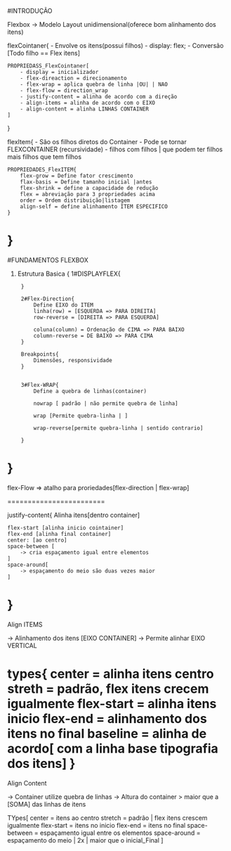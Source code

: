 #INTRODUÇÃO

Flexbox -> Modelo Layout unidimensional(oferece bom alinhamento dos itens)

flexCointaner{
    - Envolve os itens(possui filhos)
    - display: flex;
    - Conversão [Todo filho == Flex itens]

    PROPRIEDASS_FlexCointaner[
        - display = inicializador
        - flex-direaction = direcionamento
        - flex-wrap = aplica quebra de linha |OU| | NAO
        - flex-flow = direction_wrap
        - justify-content = alinha de acordo com a direção
        - align-items = alinha de acordo com o EIXO
        - align-content = alinha LINHAS CONTAINER
    ]
}

flexItem{
     - São os filhos diretos do Container
     - Pode se tornar FLEXCONTAINER (recursividade)
     - filhos com filhos | que podem ter filhos mais filhos que tem filhos

    PROPRIEDADES_FlexITEM{
        flex-grow = Define fator crescimento
        flax-basis = Define tamanho inicial |antes 
        flex-shrink = define a capacidade de redução
        flex = abreviação para 3 propriedades acima
        order = Ordem distribuição|listagem
        align-self = define alinhamento ITEM ESPECIFICO
    }
}
=======================================================================================
#FUNDAMENTOS FLEXBOX

1. Estrutura Basica {
        1#DISPLAYFLEX{

        }

        2#Flex-Direction{
            Define EIXO do ITEM
            linha(row) = [ESQUERDA => PARA DIREITA]
            row-reverse = [DIREITA => PARA ESQUERDA]

            coluna(column) = Ordenação de CIMA => PARA BAIXO
            column-reverse = DE BAIXO => PARA CIMA
        }

        Breakpoints{
            Dimensões, responsividade
        }


        3#Flex-WRAP{
            Define a quebra de linhas(container)

            nowrap [ padrão | não permite quebra de linha]

            wrap [Permite quebra-linha | ]

            wrap-reverse[permite quebra-linha | sentido contrario]

        }

}
=======================================================
flex-Flow => atalho para proriedades[flex-direction | flex-wrap]

========================

justify-content{
    Alinha itens[dentro container]

    flex-start [alinha inicio cointainer]
    flex-end [alinha final container]
    center: [ao centro]
    space-between [
        -> cria espaçamento igual entre elementos
    ]
    space-around[
        -> espaçamento do meio são duas vezes maior
    ]
}
================================================================
Align ITEMS

-> Alinhamento dos itens [EIXO CONTAINER]
-> Permite alinhar EIXO VERTICAL

types{
    center = alinha itens centro
    streth = padrão, flex itens crecem igualmente
    flex-start = alinha itens inicio
    flex-end = alinhamento dos itens no final
    baseline = alinha de acordo[ com a linha base tipografia dos itens]
}
===============================================
Align Content

-> Container utilize quebra de linhas
-> Altura do container > maior que a [SOMA] das linhas de itens

TYpes[
    center = itens ao centro
    stretch = padrão | flex itens crescem igualmente
    flex-start = itens no inicio
    flex-end = itens no final
    space-between = espaçamento igual entre os elementos
    space-around = espaçamento do meio | 2x | maior que o inicial_Final
]